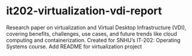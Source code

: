# it202-virtualization-vdi-report
Research paper on virtualization and Virtual Desktop Infrastructure (VDI), covering benefits, challenges, use cases, and future trends like cloud computing and containerization. Created for SNHU’s IT-202: Operating Systems course.
Add README for virtualization project
